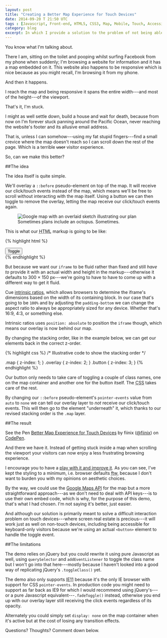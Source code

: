 ```yaml
---
layout: post
title: "Creating a Better Map Experience for Touch Devices"
date: 2014-09-20 T 21:50 UTC
tags : [Javascript, Front-end, HTML5, CSS3, Map, Mobile, Touch, Accessibility]
category: blog
excerpt: In which I provide a solution to the problem of not being able to scroll the viewport on touch devices because I'm stuck inside a stupid map that is covering the entire viewport.
---
```

You know what I'm talking about.

There I am, sitting on the toilet and pooping whilst surfing Facebook from my phone when suddenly; I'm browsing a website for information and it has a map embedded on it. This website also happens to be responsive which is nice because as you might recall, I'm browsing it from my phone.

And then it happens.

I reach the map and being responsive it spans the entire width---and most of the height---of the viewport.

That's it, I'm stuck.

I might as well settle down, build a house and wait for death, because from now on I'm forever stuck panning around the Pacific Ocean, never reaching the website's footer and its allusive email address.

That is, unless I can somehow---using my fat stupid fingers---find a small crevice where the map doesn't reach so I can scroll down the rest of the page. Which is a terrible <del>user</del> visitor experience.

So, can we make this better?

##The idea

The idea itself is quite simple.

We'll overlay a `::before` pseudo-element on top of the map. It will receive our click/touch events instead of the map, which means we'll be free to scroll without interacting with the map itself. Using a button we can then toggle to remove the overlay, letting the map receive our click/touch events again.

<figure>
	<img src="../../../../assets/posts/2014/september/creating-a-better-map-experience-for-touch-devices/2014-09-19-illustration.jpg" alt="Google map with an overlaid sketch illustrating our plan">
	<figcaption>Sometimes plans include an octopus. Sometimes.</figcaption>
</figure>

This is what our <abbr title="HyperText Markup Language">HTML</abbr> markup is going to be like:

{% highlight html %}
<div class="map-container">
	<!-- Google embed code (iframe) here -->
	<button>Toggle</button>
</div>
{% endhighlight %}

But because we want our `iframe` to be fluid rather than fixed and still *have to* provide it with an actual width and height in the markup---otherwise it defaults to 300 × 150 px---we're going to have to have to come up with a different way to get it fluid.

Cue [intrinsic ratios][alist], which allows browsers to determine the iframe's dimensions based on the width of its containing block. In our case that's going to be `100%` and by adjusting the `padding-bottom` we can change the aspect ratio to always be appropriately sized for any device. Whether that's 16:9, 4:3, or something else.

Intrinsic ratios uses `position: absolute` to position the `iframe` though, which means our overlay is now behind our map.

By changing the stacking order, like in the example below, we can get our elements back in the correct z-order.

{% highlight css %}
/* Illustrative code to show the stacking order */

.map {
	z-index: 1;
}
.overlay {
	z-index: 2;
}
.button {
	z-index: 3;
}
{% endhighlight %}

Our button only needs to take care of toggling a couple of class names, one on the map container and another one for the button itself. The <abbr title="Cascading Style Sheets">CSS</abbr> takes care of the rest.

By changing our `::before` pseudo-element's `pointer-events` value from `auto` to `none` we can tell our overlay layer to *not* receive our click/touch events. This will then go to the element "underneath" it, which thanks to our revised stacking order is the `.map` layer.

##The result

<p data-height="600" data-theme-id="8619" data-slug-hash="zdBue" data-default-tab="result" data-user="fiinix" class='codepen'>See the Pen <a href='http://codepen.io/fiinix/pen/zdBue/'>Better Map Experience for Touch Devices</a> by fiinix (<a href='http://codepen.io/fiinix'>@fiinix</a>) on <a href='http://codepen.io'>CodePen</a>.</p>
<script async src="//codepen.io/assets/embed/ei.js"></script>

And there we have it. Instead of getting stuck inside a map when scrolling the viewport your visitors can now enjoy a less frustrating browsing experience.

I encourage you to have a [play with it and improve it][codepen]. As you can see, I've kept the styling to a minimum, i.e. browser defaults <abbr title="for the win">ftw</abbr>, because I don't want to burden you with my opinions on aesthetic choices.

By the way, we could use the [Google Maps API][api] for the map but a more straightforward approach---as we don't need to deal with API keys---is to use their own embed code, which is why, for the purpose of this demo, that's what I had chosen. I'm not saying it's better, just easier.

And although our solution is primarily meant to solve a difficult interaction problem on touch devices---where screen real estate is precious---it will work just as well on non-touch devices, including being accessible for keyboard-only visitors because we're using an actual `<button>` element to handle the toggle event.

##The limitations

The demo relies on jQuery but you could rewrite it using pure Javascript as well, using `querySelector` and `addEventListener` to toggle the class name but I won't go into that here---mostly because I haven't looked into a good way of replicating jQuery's `.toggleClass()` yet.

The demo also only supports <abbr title="Internet Explorer 11">IE11</abbr> because it's the only <abbr>IE</abbr> browser with support for <abbr>CSS</abbr> `pointer-events`. In production code  you might need to support as far back as <abbr>IE9</abbr> for which I would recommend using jQuery's---or a pure Javascript equivalent---`.fadeToggle()` instead, otherwise you end up with our overlay layer still receiving the click events regardless of its opacity.

Alternately you could simply set `display: none` on the map container when it's active but at the cost of losing any transition effects.

Questions? Thoughts? Comment down below.

[alist]: http://alistapart.com/article/creating-intrinsic-ratios-for-video/
[api]: https://developers.google.com/maps/
[codepen]: http://codepen.io/fiinix/pen/zdBue